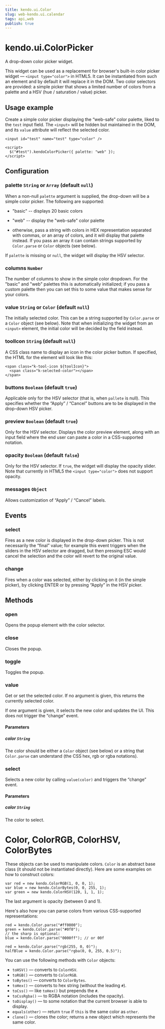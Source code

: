```yaml
---
title: kendo.ui.Color
slug: web-kendo.ui.calendar
tags: api,web
publish: true
---
```


# kendo.ui.ColorPicker

A drop-down color picker widget.

This widget can be used as a replacement for browser's built-in color
picker widget — `<input type="color">` in HTML5.  It can be
instantiated from such an element and by default it will replace it in
the DOM.  Two color selectors are provided: a simple picker that shows
a limited number of colors from a palette and a HSV (hue / saturation
/ value) picker.

## Usage example

Create a simple color picker displaying the “web-safe” color palette,
liked to the `test` input field.  The `<input>` will be hidden but
maintained in the DOM, and its `value` attribute will reflect the
selected color.

    <input id="test" name="test" type="color" />

    <script>
      $("#test").kendoColorPicker({ palette: "web" });
    </script>

## Configuration

### palette `String` or `Array` (default `null`)

When a non-null `palette` argument is supplied, the drop-down will be
a simple color picker.  The following are supported:

- "basic" -- displays 20 basic colors

- "web" -- display the "web-safe" color palette

- otherwise, pass a string with colors in HEX representation separated
  with commas, or an array of colors, and it will display that palette
  instead.  If you pass an array it can contain strings supported by
  `Color.parse` or `Color` objects (see below).

If `palette` is missing or `null`, the widget will display the HSV
selector.

### columns `Number`

The number of columns to show in the simple color dropdown.  For the
"basic" and "web" palettes this is automatically initialized; if you
pass a custom palette then you can set this to some value that makes
sense for your colors.

### value `String` or `Color` (default `null`)

The initially selected color.  This can be a string supported by
`Color.parse` or a `Color` object (see below).  Note that when
initializing the widget from an `<input>` element, the initial color
will be decided by the field instead.

### toolIcon `String` (default `null`)

A CSS class name to display an icon in the color picker button.  If
specified, the HTML for the element will look like this:

    <span class="k-tool-icon ${toolIcon}">
      <span class="k-selected-color"></span>
    </span>

### buttons `Boolean` (default `true`)

Applicable only for the HSV selector (that is, when `pallete` is
null).  This specifies whether the “Apply” / “Cancel” buttons are to
be displayed in the drop-down HSV picker.

### preview `Boolean` (default `true`)

Only for the HSV selector.  Displays the color preview element, along
with an input field where the end user can paste a color in a
CSS-supported notation.

### opacity `Boolean` (default `false`)

Only for the HSV selector.  If `true`, the widget will display the
opacity slider.  Note that currently in HTML5 the `<input
type="color">` does not support opacity.

### messages `Object`

Allows customization of “Apply” / “Cancel” labels.

## Events

### select

Fires as a new color is displayed in the drop-down picker.  This is
not necessarily the “final” value; for example this event triggers
when the sliders in the HSV selector are dragged, but then pressing
ESC would cancel the selection and the color will revert to the
original value.

### change

Fires when a color was selected, either by clicking on it (in the
simple picker), by clicking ENTER or by pressing “Apply” in the HSV
picker.

## Methods

### open

Opens the popup element with the color selector.

### close

Closes the popup.

### toggle

Toggles the popup.

### value

Get or set the selected color. If no argument is given, this returns
the currently selected color.

If one argument is given, it selects the new color and updates the UI.
This does not trigger the “change” event.

#### Parameters

##### color `String`

The color should be either a `Color` object (see below) or
a string that `Color.parse` can understand (the CSS hex, rgb or rgba notations).

### select

Selects a new color by calling `value(color)` and triggers the
“change” event.

#### Parameters

##### color `String`

The color to select.

# Color, ColorRGB, ColorHSV, ColorBytes

These objects can be used to manipulate colors.  `Color` is an
abstract base class (it should not be instantiated directly).  Here
are some examples on how to construct colors:

    var red = new kendo.ColorRGB(1, 0, 0, 1);
    var blue = new kendo.ColorBytes(0, 0, 255, 1);
    var green = new kendo.ColorHSV(120, 1, 1, 1);

The last argument is opacity (between 0 and 1).

Here's also how you can parse colors from various CSS-supported
representations:

    red = kendo.Color.parse("#ff0000");
    green = kendo.Color.parse("#0f0");
    // the sharp is optional:
    blue = kendo.Color.parse("0000ff"); // or 00f

    red = kendo.Color.parse("rgb(255, 0, 0)");
    halfBlue = kendo.Color.parse("rgba(0, 0, 255, 0.5)");

You can use the following methods with `Color` objects:

- `toHSV()` — converts to `ColorHSV`.
- `toRGB()` — converts to `ColorRGB`.
- `toBytes()` — converts to `ColorBytes`.
- `toHex()` — converts to hex string (without the leading `#`).
- `toCss()` — like `toHex()` but prepends the `#`.
- `toCssRgba()` — to RGBA notation (includes the opacity).
- `toDisplay()` — to some notation that the current browser is able to display.
- `equals(other)` — return `true` if `this` is the same color as `other`.
- `clone()` — clones the color; returns a new object which represents the same color.

